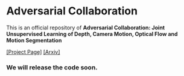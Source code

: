 # Adversarial Collaboration
This is an official repository of
**Adversarial Collaboration: Joint Unsupervised Learning of Depth, Camera Motion, Optical Flow and Motion Segmentation**

[[Project Page]](http://research.nvidia.com/publication/2018-05_Adversarial-Collaboration-Joint) 
[[Arxiv]](http://arxiv.org)

### We will release the code soon.
